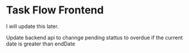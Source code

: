 # Task Flow Frontend

I will update this later.


Update backend api to channge pending stattus to overdue if the current date is greater than endDate